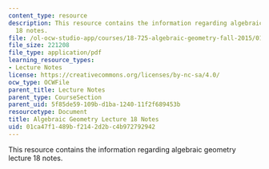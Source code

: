 ```yaml
---
content_type: resource
description: This resource contains the information regarding algebraic geometry lecture
  18 notes.
file: /ol-ocw-studio-app/courses/18-725-algebraic-geometry-fall-2015/01ca47f1489bf2142d2bc4b972792942_MIT18_725F15_lec18.pdf
file_size: 221208
file_type: application/pdf
learning_resource_types:
- Lecture Notes
license: https://creativecommons.org/licenses/by-nc-sa/4.0/
ocw_type: OCWFile
parent_title: Lecture Notes
parent_type: CourseSection
parent_uid: 5f85de59-109b-d1ba-1240-11f2f689453b
resourcetype: Document
title: Algebraic Geometry Lecture 18 Notes
uid: 01ca47f1-489b-f214-2d2b-c4b972792942
---
```

This resource contains the information regarding algebraic geometry lecture 18 notes.